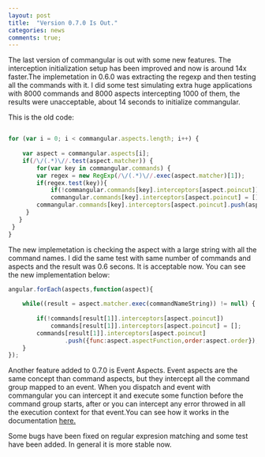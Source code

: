 ```yaml
---
layout: post
title:  "Version 0.7.0 Is Out."
categories: news
comments: true;
---
```


The last version of commangular is out with some new features. The interception initialization setup has been improved and now is around 14x faster.The implemetation in 0.6.0 was extracting the regexp and then testing all the commands with it.
I did some test simulating extra huge applications with 8000 commands and 8000 aspects intercepting 1000 of them, the results were unacceptable, about 14 seconds to initialize commangular.

<!--more-->

This is the old code:

```javascript

for (var i = 0; i < commangular.aspects.length; i++) {
        
	var aspect = commangular.aspects[i];
	if(/\/(.*)\//.test(aspect.matcher)) {
   		for(var key in commangular.commands) {
     	var regex = new RegExp(/\/(.*)\//.exec(aspect.matcher)[1]);
     	if(regex.test(key)){
       		if(!commangular.commands[key].interceptors[aspect.poincut])
         	commangular.commands[key].interceptors[aspect.poincut] = [];
       	commangular.commands[key].interceptors[aspect.poincut].push(aspect.aspectFunction);
     }
   }  
 }
}
```
The new implemetation is checking the aspect with a large string with all the command names. I did the same test with same number of commands and aspects and the result was 0.6 secons. It is acceptable now.
You can see the new implementation below:

```javascript
angular.forEach(aspects,function(aspect){
							
	while((result = aspect.matcher.exec(commandNameString)) != null) {
		
		if(!commands[result[1]].interceptors[aspect.poincut])
			commands[result[1]].interceptors[aspect.poincut] = [];
		commands[result[1]].interceptors[aspect.poincut]
				.push({func:aspect.aspectFunction,order:aspect.order});
	}
});
```
Another feature added to 0.7.0 is Event Aspects. Event aspects are the same concept than command aspects, but they intercept all the command group mapped to an event. When you dispatch and event with commangular you can intercept it and execute some function before the command group starts, after or you can intercept any error throwed in all the execution context for that event.You can see how it works in the documentation [here.](/docs/#event-aspects)

Some bugs have been fixed on regular expresion matching and some test have been added. In general it is more stable now.



